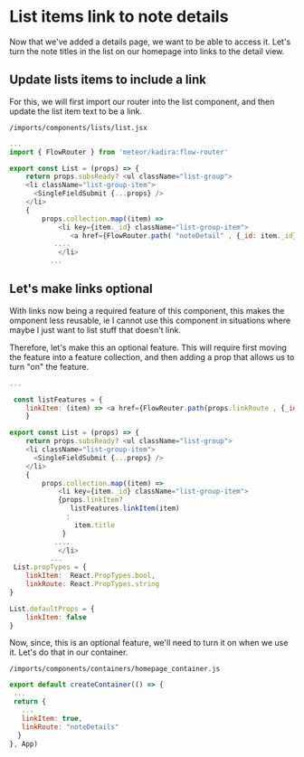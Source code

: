 # List items link to note details

Now that we've added a details page, we want to be able to access it. Let's turn the note titles in the list on our homepage into links to the detail view.

## Update lists items to include a link

For this, we will first import our router into the list component, and then update the list item text to be a link.

``` /imports/components/lists/list.jsx ```

```js
...
import { FlowRouter } from 'meteor/kadira:flow-router'

export const List = (props) => {
	return props.subsReady? <ul className="list-group">
    <li className="list-group-item">
      <SingleFieldSubmit {...props} />
    </li>
    { 
    	props.collection.map((item) =>
    		<li key={item._id} className="list-group-item">
    		   <a href={FlowRouter.path( "noteDetail" , {_id: item._id})}>{item.title}</a> 
           ....
    		</li>
          ...
```

## Let's make links optional

With links now being a required feature of this component, this makes the omponent less reusable, ie I cannot use this component in situations where maybe I just want to list stuff that doesn't link.

Therefore, let's make this an optional feature.  This will require first moving the feature into a feature collection, and then adding a prop that allows us to turn "on" the feature.

```js
...

 const listFeatures = {
  	linkItem: (item) => <a href={FlowRouter.path(props.linkRoute , {_id: item._id})}>{item.title}</a>  	
	}

export const List = (props) => {
	return props.subsReady? <ul className="list-group">
    <li className="list-group-item">
      <SingleFieldSubmit {...props} />
    </li>
    { 
    	props.collection.map((item) =>
    		<li key={item._id} className="list-group-item">
            {props.linkItem? 
	 	       listFeatures.linkItem(item)
	 	      :
	 	        item.title
	 	     }
           ....
    		</li>
          ...
 List.propTypes = {
	linkItem:  React.PropTypes.bool,
    linkRoute: React.PropTypes.string
}

List.defaultProps = {
	linkItem: false
}
```

Now, since, this is an optional feature, we'll need to turn it on when we use it.  Let's do that in our container.

``` /imports/components/containers/homepage_container.js ```

```js
export default createContainer(() => {
 ...
 return {
   ...
   linkItem: true,
   linkRoute: "noteDetails"
  }
}, App)
```



